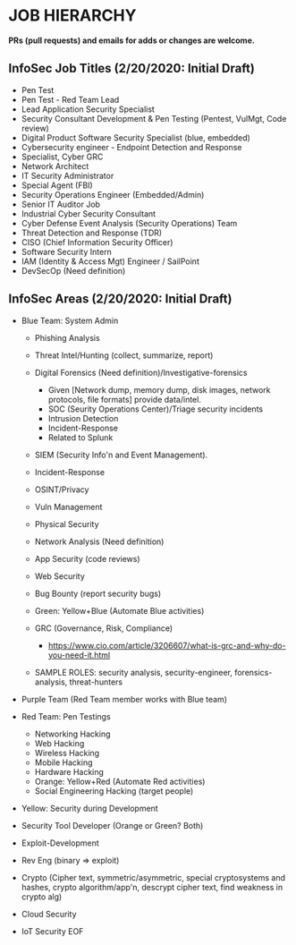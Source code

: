 # JOB HIERARCHY

**PRs (pull requests) and emails for adds or changes are welcome.**

## InfoSec Job Titles (2/20/2020: Initial Draft)
 * Pen Test
 * Pen Test - Red Team Lead
 * Lead Application Security Specialist
 * Security Consultant Development & Pen Testing (Pentest, VulMgt, Code review)
 * Digital Product Software Security Specialist (blue, embedded)
 * Cybersecurity engineer - Endpoint Detection and Response
 * Specialist, Cyber GRC
 * Network Architect
 * IT Security Administrator
 * Special Agent (FBI)
 * Security Operations Engineer (Embedded/Admin)
 * Senior IT Auditor Job
 * Industrial Cyber Security Consultant
 * Cyber Defense Event Analysis (Security Operations) Team
 * Threat Detection and Response (TDR)
 * CISO (Chief Information Security Officer)
 * Software Security Intern
 * IAM (Identity & Access Mgt) Engineer / SailPoint
 * DevSecOp (Need definition)

## InfoSec Areas (2/20/2020: Initial Draft)
 * Blue Team: System Admin
   * Phishing Analysis
   * Threat Intel/Hunting (collect, summarize, report)
   * Digital Forensics (Need definition)/Investigative-forensics
     * Given [Network dump, memory dump, disk images, network protocols, file formats] provide data/intel.
     * SOC (Seurity Operations Center)/Triage security incidents
     * Intrusion Detection
     * Incident-Response
     * Related to Splunk
   * SIEM (Security Info'n and Event Management).
   * Incident-Response

   * OSINT/Privacy
   * Vuln Management
   * Physical Security
   * Network Analysis (Need definition)
   * App Security (code reviews)
   * Web Security
   * Bug Bounty (report security bugs)
   * Green: Yellow+Blue (Automate Blue activities)
   * GRC (Governance, Risk, Compliance)
     * https://www.cio.com/article/3206607/what-is-grc-and-why-do-you-need-it.html
   * SAMPLE ROLES: security analysis, security-engineer, forensics-analysis, threat-hunters
 * Purple Team (Red Team member works with Blue team)
 * Red Team: Pen Testings
   * Networking Hacking
   * Web Hacking
   * Wireless Hacking
   * Mobile Hacking
   * Hardware Hacking
   * Orange: Yellow+Red (Automate Red activities)
   * Social Engineering Hacking (target people)
 * Yellow: Security during Development
 * Security Tool Developer (Orange or Green? Both)

 * Exploit-Development
 * Rev Eng (binary => exploit)
 * Crypto (Cipher text, symmetric/asymmetric, special cryptosystems and hashes, crypto algorithm/app'n, descrypt cipher text, find weakness in crypto alg)
 * Cloud Security
 * IoT Security
EOF

